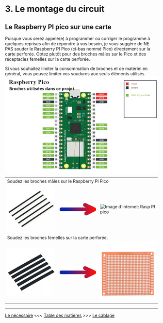 # 3. Le montage du circuit

## Le Raspberry PI pico sur une carte
Puisque vous serez appelé(e) à programmer ou corriger le programme à quelques reprises afin de répondre à vos besoin, je vous suggère de NE PAS souder le Raspberry PI Pico (ci-bas nommé Pico) directement sur la carte perforée.  Optez plutôt pour des broches mâles sur le Pico et des réceptacles femelles sur la carte perforée.

Si vous souhaitez limiter la consommation de broches et de matériel en général, vous pouvez limiter vos soudures aux seuls éléments utilisés.
<br clear="all" />
<img src="../images/docs_03/Pico_PinsUtilisees.jpg" align="middle" />
<br clear="all" />
<table>
	<tr><td colspan="3">Soudez les broches mâles sur le Raspberry PI Pico</td></tr>
	<tr><td><img src="../images/docs_03/BrochesMales.jpg" width="200" align="middle" /></td>
		<td><img src="../images/docs_03/Fleche.png" align="middle" /></td><td><img src="https://www.electronics-lab.com/wp-content/uploads/2021/01/Hands_On_with_the_RP2040_and_Pico_the_First_In_House_Silicon_and_Microcontroller_From_Raspberry_Pi_Hackster_io.jpg" height="200" align="middle" alt="Image d`internet: Rasp PI pico" /></td></tr>
		<tr><td colspan="3">Soudez les broches femelles sur la carte perforée.</td></tr>
	<tr><td><img src="../images/docs_03/BrochesFemelles.jpg" width="200" align="middle" /></td><td><img src="../images/docs_03/Fleche.png" align="middle" /></td><td><img src="../images/composants/CartePerforee.webp" height="200" align="middle" alt="Image d`internet: Rasp PI pico" /></td></tr>
</table>


---

[Le nécessaire](02_MaterielNecessaire.md)  <<<  [Table des matières](README.md)   >>>    [Le câblage](04_Cablage.md)
